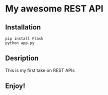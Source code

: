 # My awesome REST API

## Installation

```
pip install Flask
python app.py
```

## Desription

This is my first take on REST APIs

## Enjoy!
